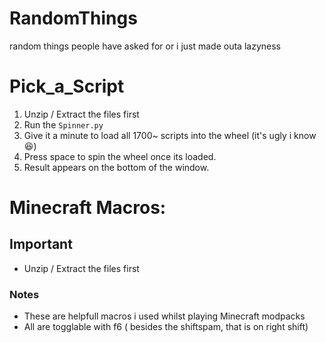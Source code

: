 # RandomThings
random things people have asked for or i just made outa lazyness


# Pick_a_Script
 1. Unzip / Extract the files first
 2. Run the `Spinner.py`
 3. Give it a minute to load all 1700~ scripts into the wheel (it's ugly i know 😆)
 4. Press space to spin the wheel once its loaded.
 5. Result appears on the bottom of the window.

# Minecraft Macros:
## **Important** 
- Unzip / Extract the files first

### Notes 
 - These are helpfull macros i used whilst playing Minecraft modpacks
 - All are togglable with f6 ( besides the shiftspam, that is on right shift)
